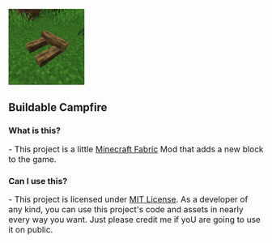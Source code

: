 <p><img src="https://raw.githubusercontent.com/spacegoat3/BuildableCampfire/1.18/src/main/resources/icon.png" width=150>

## Buildable Campfire

### What is this?
<p><font size="3">- This project is a little <a href="https://fabricmc.net/">Minecraft Fabric</a> Mod that adds a new block to the game.</font></p>

### Can I use this?
<p><font size="3">- This project is licensed under <a href="https://github.com/spacegoat3/BuildableCampfire/blob/1.18/LICENSE">MIT License</a>. 
As a developer of any kind, you can use this project's code and assets in nearly every way you want. Just please credit me if yoU are going
to use it on public.</font></p>

